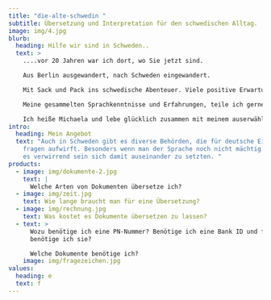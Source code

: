 ```yaml
---
title: "die-alte-schwedin "
subtitle: Übersetzung und Interpretation für den schwedischen Alltag.
image: img/4.jpg
blurb:
  heading: Hilfe wir sind in Schweden..
  text: >
    ....vor 20 Jahren war ich dort, wo Sie jetzt sind. 

    Aus Berlin ausgewandert, nach Schweden eingewandert. 

    Mit Sack und Pack ins schwedische Abenteuer. Viele positive Erwartungen und keine Sprachkenntnisse im Gepäck.

    Meine gesammelten Sprachkenntnisse und Erfahrungen, teile ich gerne mit Ihnen.

    Ich heiße Michaela und lebe glücklich zusammen mit meinem auserwählten “Vikinger” im schönen Småland.
intro:
  heading: Mein Angebot
  text: "Auch in Schweden gibt es diverse Behörden, die für deutsche Einwanderer
    fragen aufwirft. Besonders wenn man der Sprache noch nicht mächtig ist, kann
    es verwirrend sein sich damit auseinander zu setzten. "
products:
  - image: img/dokumente-2.jpg
    text: |
      Welche Arten von Dokumenten übersetze ich?
  - image: img/zeit.jpg
    text: Wie lange braucht man für eine Übersetzung?
  - image: img/rechnung.jpg
    text: Was kostet es Dokumente übersetzen zu lassen?
  - text: >
      Wozu benötige ich eine PN-Nummer? Benötige ich eine Bank ID und für was
      benötige ich sie?

      Welche Dokumente benötige ich?
    image: img/fragezeichen.jpg
values:
  heading: e
  text: f
---
```

